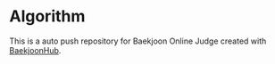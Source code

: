 # Algorithm
This is a auto push repository for Baekjoon Online Judge created with [BaekjoonHub](https://github.com/BaekjoonHub/BaekjoonHub).

    
